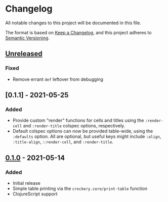# Changelog
All notable changes to this project will be documented in this file.

The format is based on [Keep a Changelog](https://keepachangelog.com/en/1.0.0/),
and this project adheres to [Semantic Versioning](https://semver.org/spec/v2.0.0.html).

## [Unreleased]
### Fixed
- Remove errant `def` leftover from debugging

## [0.1.1] - 2021-05-25
### Added
- Provide custom "render" functions for cells and titles using the
  `:render-cell` and `:render-title` colspec options, respectively.
- Default colspec options can now be provided table-wide, using the
  `:defaults` option. All are optional, but useful keys might include
  `:align`, `:title-align`, :`:render-cell`, and `:render-title`.

## [0.1.0] - 2021-05-14
### Added
- Initial release
- Simple table printing via the `crockery.core/print-table` function
- ClojureScript support

[Unreleased]: https://github.com/crockery/crockery.core/compare/0.1.1...HEAD
[0.1.0]: https://github.com/crockery/crockery.core/compare/0.1.0...0.1.1
[0.1.0]: https://github.com/crockery/crockery.core/compare/...0.1.0
